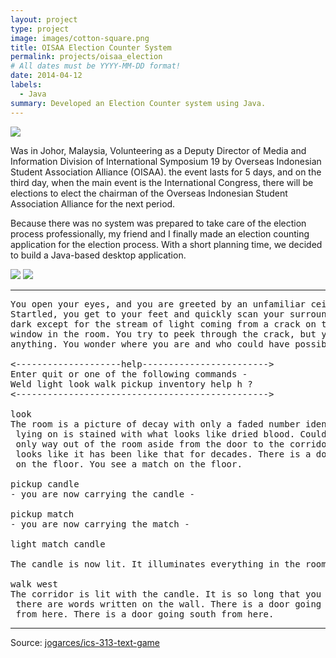 ```yaml
---
layout: project
type: project
image: images/cotton-square.png
title: OISAA Election Counter System
permalink: projects/oisaa_election
# All dates must be YYYY-MM-DD format!
date: 2014-04-12
labels:
  - Java
summary: Developed an Election Counter system using Java.
---
```


<img class="ui image" src="{{ site.baseurl }}/images/oisaa1.jpg">


Was in Johor, Malaysia, Volunteering as a Deputy Director of Media and Information Division of International Symposium 19 by Overseas Indonesian Student Association Alliance (OISAA). the event lasts for 5 days, and on the third day, when the main event is the International Congress, there will be elections to elect the chairman of the Overseas Indonesian Student Association Alliance for the next period.

Because there was no system was prepared to take care of the election process professionally, my friend and I finally made an election counting application for the election process. With a short planning time, we decided to build a Java-based desktop application.

<img class="ui image" src="{{ site.baseurl }}/images/oisaa2.jpg">
<img class="ui image" src="{{ site.baseurl }}/images/oisaa3.png">

<hr>

<pre>
You open your eyes, and you are greeted by an unfamiliar ceiling.
Startled, you get to your feet and quickly scan your surroundings. It's
dark except for the stream of light coming from a crack on the only boarded
window in the room. You try to peek through the crack, but you cannot see
anything. You wonder where you are and who could have possibly brought you here.

<--------------------help------------------------>
Enter quit or one of the following commands -
Weld light look walk pickup inventory help h ?
<------------------------------------------------>

look
The room is a picture of decay with only a faded number identifying it as room-4. The bed you were
 lying on is stained with what looks like dried blood. Could it be your blood? No - it is not. The
 only way out of the room aside from the door to the corridor is a window that is boarded shut. It
 looks like it has been like that for decades. There is a door going west from here. You see a candle
 on the floor. You see a match on the floor.

pickup candle
- you are now carrying the candle -

pickup match
- you are now carrying the match -

light match candle

The candle is now lit. It illuminates everything in the room.

walk west
The corridor is lit with the candle. It is so long that you cannot see to the end. You notice that
 there are words written on the wall. There is a door going east from here. There is a way going north
 from here. There is a door going south from here.
</pre>

<hr>

Source: <a href="https://github.com/jogarces/ics-313-text-game"><i class="large github icon "></i>jogarces/ics-313-text-game</a>

